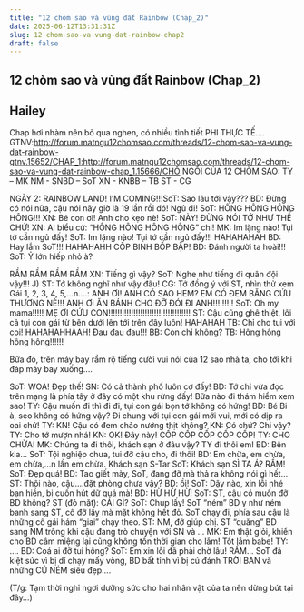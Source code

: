 ```yaml
---
title: "12 chòm sao và vùng đất Rainbow (Chap_2)"
date: 2025-06-12T13:31:31Z
slug: 12-chom-sao-va-vung-dat-rainbow-chap2
draft: false
---
```


## 12 chòm sao và vùng đất Rainbow (Chap_2)

## Hailey

Chap hơi nhàm nên bỏ qua nghen, có nhiều tình tiết PHI THỰC TẾ....
GTNV:http://forum.matngu12chomsao.com/threads/12-chom-sao-va-vung-dat-rainbow-gtnv.15652/CHAP_1:http://forum.matngu12chomsao.com/threads/12-chom-sao-va-vung-dat-rainbow-chap_1.15666/CHỖ NGỒI CỦA 12 CHÒM SAO: TY – MK            NM - SNBD – SoT          XN - KNBB – TB            ST - CG      
 
NGÀY 2: RAINBOW LAND! I’M COMING!!!SoT: Sao lâu tới vậy???
BD: Đừng có nói nữa, cậu nói nãy giờ là 19 lần rồi đó! Ngủ đi!
SoT: HÔNG HÔNG HÔNG HÔNG!!!
XN: Bé con ơi! Anh cho kẹo nè!
SoT: NÀY! ĐỪNG NÓI TỚ NHƯ THẾ CHỨ!
XN: Ai biểu cứ: “HÔNG HÔNG HÔNG HÔNG” chi!
MK: Im lặng nào! Tụi tớ cần ngủ đấy!
SoT: Im lặng nào! Tụi tớ cần ngủ đấy!!! HAHAHAHAH
BD: Hay lắm SoT!!! HAHAHAHH
CỐP BINH BỐP BẬP!
BD: Đánh người ta hoài!!!
SoT: Ỷ lớn hiếp nhỏ à?
 
RẦM RẦM RẦM RẦM 
XN: Tiếng gì vậy?
SoT: Nghe như tiếng đi quân đội vậy!!! J)
ST: Tớ không nghĩ như vậy đâu!
CG: Tớ đồng ý với ST, nhìn thử xem
Gái 1, 2, 3, 4, 5,…n….: ANH ƠI! ANH CÓ SAO HEM? EM CÓ ĐEM BĂNG CỨU THƯƠNG NÈ!!! ANH ƠI ĂN BÁNH CHO ĐỠ ĐÓI ĐI ANH!!!!!!!!!
SoT: Oh my mama!!!!! MẸ ƠI CỨU CON!!!!!!!!!!!!!!!!!!!!!!!!!!!!!!!!!!!!
ST: Cậu cũng ghê thiệt, lôi cả tụi con gái từ bên dưới lên tới trên đây luôn! HAHAHAH
TB: Chỉ cho tui với coi! HAHAHAHHAAH! Đau đau đau!!!
BB: Còn chỉ không?
TB: Hông hông hông hông!!!!!!
 
Bữa đó, trên máy bay rầm rộ tiếng cười vui nói của 12 sao nhà ta, cho tới khi đáp máy bay xuống….
 
SoT: WOA! Đẹp thế!
SN: Có cả thành phố luôn cơ đấy!
BD: Tớ chỉ vừa đọc trên mạng là phía tây ở đây có một khu rừng đấy! Bữa nào đi thám hiểm xem sao!
TY: Cậu muốn đi thì đi đi, tụi con gái bọn tớ không có hứng!
BD: Bé Bi à, seo không có hứng vậy? Đi chung với tụi con gái mới vui, mới có dịp ra oai chứ!
TY: KN! Cậu có đem chảo nướng thịt không?
KN: Có chứ? Chi vậy?
TY: Cho tớ mượn nhá!
KN: OK! Đây này!
CỐP CỐP CỐP CỐP CỐP!
TY: CHO CHỪA!
MK: Chúng ta đi thôi, khách sạn ở đâu vậy? TY đi thôi em!
BD: Bên kia…
SoT: Tội nghiệp chưa, tui đỡ cậu cho, đi thôi!
BD: Em chừa, em chừa, em chừa,…n lần em chừa.
Khách sạn S-Tar
SoT: Khách sạn SÌ TA Á?
RẦM!
SoT: Đẹp quá! 
BD: Tao giết mày, SoT, đang đỡ mà thả ra không nói gì hết…
ST: Thôi nào, cậu….đặt phòng chưa vậy?
BD: ồi!
SoT: Dậy nào, xin lỗi nhé bạn hiền, bị cuốn hút dữ quá mà!
BD: HỪ HỪ HỪ!
SoT: ST, cậu có muốn đỡ BD không?
ST (đỏ mặt): CÁI GÌ?
SoT: Chụp lấy!
SoT “ném” BD y như ném banh sang ST, cô đỡ lấy mà mặt không hết đỏ. SoT chạy đi, phía sau cậu là những cô gái hám “giai” chạy theo.
ST: NM, đỡ giúp chị.
ST “quăng” BD sang NM trông khi cậu đang trò chuyện với SN và …
MK: Em thật giỏi, khiến cho BD câm miệng lại cũng không tốn thời gian cho lắm! Tốt lắm babe!
TY: ….
BD: Coá ai đỡ tui hông?
SoT: Em xin lỗi đã phải chờ lâu!
RẦM… SoT đã kiệt sức vì bị dí chạy mấy vòng, BD bất tỉnh vì bị cú đánh TRỜI BAN và những CÚ NÉM siêu đẹp….
 
(T/g: Tạm thời nghỉ ngơi dưỡng sức cho hai nhân vật của ta nên dừng bút tại đây…)